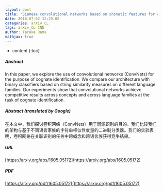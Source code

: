 ```yaml
---
layout: post
title: "Siamese convolutional networks based on phonetic features for cognate identification"
date: 2016-07-02 12:29:08
categories: arXiv_CL
tags: arXiv_CL CNN
author: Taraka Rama
mathjax: true
---
```


* content
{:toc}

##### Abstract
In this paper, we explore the use of convolutional networks (ConvNets) for the purpose of cognate identification. We compare our architecture with binary classifiers based on string similarity measures on different language families. Our experiments show that convolutional networks achieve competitive results across concepts and across language families at the task of cognate identification.

##### Abstract (translated by Google)
在本文中，我们探讨卷积网络（ConvNets）用于同源识别的目的。我们比较我们的架构与基于不同语言家族的字符串相似性度量的二进制分类器。我们的实验表明，卷积网络在关联识别的任务中跨概念和跨语言族获得竞争结果。

##### URL
[https://arxiv.org/abs/1605.05172](https://arxiv.org/abs/1605.05172)

##### PDF
[https://arxiv.org/pdf/1605.05172](https://arxiv.org/pdf/1605.05172)

